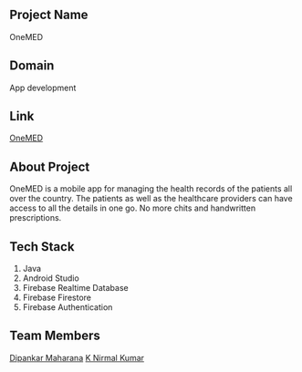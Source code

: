 ## Project Name

OneMED

## Domain

App development

## Link

[OneMED](https://github.com/thedipankar/OneMED)

## About Project

OneMED is a mobile app for managing the health records of the patients all over the country. The patients as well as the healthcare providers can have access to all the details
in one go. No more chits and handwritten prescriptions. 

## Tech Stack

1. Java
2. Android Studio
3. Firebase Realtime Database
4. Firebase Firestore 
5. Firebase Authentication

## Team Members

  [Dipankar Maharana](https://github.com/thedipankar)
  [K Nirmal Kumar](https://github.com/nirmal700)
 
 
